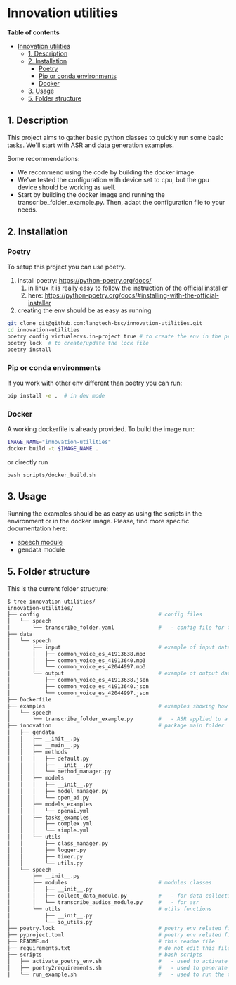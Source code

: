 # Innovation utilities

**Table of contents**

- [Innovation utilities](#innovation-utilities)
  - [1. Description](#1-description)
  - [2. Installation](#2-installation)
    - [Poetry](#poetry)
    - [Pip or conda environments](#pip-or-conda-environments)
    - [Docker](#docker)
  - [3. Usage](#3-usage)
  - [5. Folder structure](#5-folder-structure)


##  1. Description

This project aims to gather basic python classes to quickly run some basic tasks. We'll start with ASR and data generation examples.

Some recommendations:
- We recommend using the code by building the docker image.
- We've tested the configuration with device set to cpu, but the gpu device should be working as well.
- Start by building the docker image and running the transcribe_folder_example.py. Then, adapt the configuration file to your needs.

##  2. Installation

### Poetry

To setup this project you can use poetry.

1. install poetry: https://python-poetry.org/docs/
   1. in linux it is really easy to follow the instruction of the official installer
   2. here: https://python-poetry.org/docs/#installing-with-the-official-installer
2. creating the env should be as easy as running
```bash
git clone git@github.com:langtech-bsc/innovation-utilities.git
cd innovation-utilities
poetry config virtualenvs.in-project true # to create the env in the project folder
poetry lock  # to create/update the lock file
poetry install
```

### Pip or conda environments

If you work with other env different than poetry you can run:

```bash
pip install -e .  # in dev mode
```

### Docker

A working dockerfile is already provided. To build the image run:

```bash
IMAGE_NAME="innovation-utilities"
docker build -t $IMAGE_NAME .
```

or directly run 

```
bash scripts/docker_build.sh
```

##  3. Usage

Running the examples should be as easy as using the scripts in the environment or in the docker image. Please, find more specific documentation here:
- [speech module](docs/README_speech.md)
- gendata module

## 5. Folder structure

This is the current folder structure:

```bash
$ tree innovation-utilities/
innovation-utilities/
├── config                                      # config files
│   └── speech
│       └── transcribe_folder.yaml              #   - config file for the corresponding example
├── data
│   └── speech
│       ├── input                               # example of input data
│       │   ├── common_voice_es_41913638.mp3
│       │   ├── common_voice_es_41913640.mp3
│       │   └── common_voice_es_42044997.mp3
│       └── output                              # example of output data
│           ├── common_voice_es_41913638.json
│           ├── common_voice_es_41913640.json
│           └── common_voice_es_42044997.json
├── Dockerfile
├── examples                                    # examples showing how the classes can be used
│   └── speech
│       └── transcribe_folder_example.py        #   - ASR applied to a folder
├── innovation                                  # package main folder
│   ├── gendata
│   │   ├── __init__.py
│   │   ├── __main__.py
│   │   ├── methods
│   │   │   ├── default.py
│   │   │   ├── __init__.py
│   │   │   └── method_manager.py
│   │   ├── models
│   │   │   ├── __init__.py
│   │   │   ├── model_manager.py
│   │   │   └── open_ai.py
│   │   ├── models_examples
│   │   │   └── openai.yml
│   │   ├── tasks_examples
│   │   │   ├── complex.yml
│   │   │   └── simple.yml
│   │   └── utils
│   │       ├── class_manager.py
│   │       ├── logger.py
│   │       ├── timer.py
│   │       └── utils.py
│   └── speech
│       ├── __init__.py
│       ├── modules                             # modules classes
│       │   ├── __init__.py
│       │   ├── collect_data_module.py          #   - for data collection
│       │   └── transcribe_audios_module.py     #   - for asr
│       └── utils                               # utils functions
│           ├── __init__.py
│           └── io_utils.py
├── poetry.lock                                 # poetry env related file
├── pyproject.toml                              # poetry env related file
├── README.md                                   # this readme file
├── requirements.txt                            # do not edit this file, generaed using scripts/poetry2requirements.sh
├── scripts                                     # bash scripts
│   ├── activate_poetry_env.sh                  #   - used to activate poetry env
│   ├── poetry2requirements.sh                  #   - used to generate requirements.txt
│   └── run_example.sh                          #   - used to run the transcribe_folder.py
```